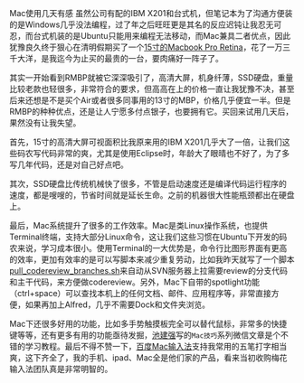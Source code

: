Mac使用几天有感
虽然公司有配的IBM X201和台式机，但笔记本为了沟通方便装的是Windows几乎没法编程，过了年之后旺旺更是其名的反应迟钝让我忍无可忍，而台式机装的是Ubuntu只能用来编程无法移动，而Mac兼具二者优点，因此犹豫良久终于狠心在清明假期买了一个[15寸的Macbook Pro Retina](http://item.taobao.com/item.htm?spm=a230r.1.14.8.iVGtQ8&id=18098564820)，花了一万三千大洋，是我迄今为止买的最贵的一台，要肉痛好一阵子了。

其实一开始看到RMBP就被它深深吸引了，高清大屏，机身纤薄，SSD硬盘，重量比较老款也轻很多，非常符合的要求，但高高在上的价格一直让我犹豫不决，甚至后来还想是不是买个Air或者很多同事用的13寸的MBP，价格几乎便宜一半。但是RMBP的种种优点，还是让人宁愿多付点银子，也要拥有它。买回来试用几天后，果然没有让我失望。

首先，15寸的高清大屏可视面积比我原来用的IBM X201几乎大了一倍，让我们这些码农写代码非常的爽，尤其是使用Eclipse时，年龄大了眼晴也不好了，为了多写几年代码，还是对自己好点吧。

其次，SSD硬盘比传统机械快了很多，不管是启动速度还是编译代码运行程序的速度，都是嗖嗖的，节省时间就是延长生命。之前的机器很大性能瓶颈都出在硬盘上。

最后，Mac系统提升了很多的工作效率。Mac是类Linux操作系统，也提供Terminal终端，支持大部分Linux命令，这让我们这些习惯在Ubuntu下开发的码农来说，学习成本很小。使用Terminal的一大优势是，命令行比图形界面有更高的效率，更加有效率的是可以写脚本来减少重复劳动，比如我昨天就写了一个脚本[pull_codereview_branches.sh](https://github.com/yikebocai/shell)来自动从SVN服务器上拉需要review的分支代码和主干代码，来方便做codereview。另外，Mac下自带的spotlight功能（ctrl+space）可以查找本机上的任何文档、邮件、应用程序等，非常直接方便，如果再加上Alfred，几乎不需要Dock和文件夹浏览。

Mac下还很多好用的功能，比如多手势触摸板完全可以替代鼠标，非常多的快捷键等等，还有更多有用的功能亟待发掘，[池建强](http://www.cnblogs.com/chijianqiang/)写的`Mac技巧`系列微信文章是个不错的学习教程。最后不得不赞一下，[百度Mac输入法](http://shouji.baidu.com/input/mac.html)支持我常用的五笔打字相当爽，这下齐全了，我的手机、ipad、Mac全是他们家的产品，看来当初收购梅花输入法团队真是非常明智的。


